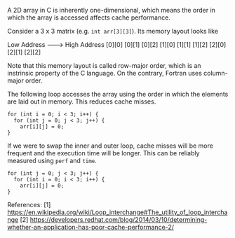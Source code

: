 A 2D array in C is inherently one-dimensional, which means the order in which the array is accessed affects cache performance.

Consider a 3 x 3 matrix (e.g. `int arr[3][3]`). Its memory layout looks like

Low Address  --->  High Address
[0][0] [0][1] [0][2] [1][0] [1][1] [1][2] [2][0] [2][1] [2][2]

Note that this memory layout is called row-major order, which is an instrinsic property of the C language. On the contrary, Fortran uses column-major order.

The following loop accesses the array using the order in which the elements are laid out in memory. This reduces cache misses.

```
for (int i = 0; i < 3; i++) {
  for (int j = 0; j < 3; j++) {
    arr[i][j] = 0;
}
```

If we were to swap the inner and outer loop, cache misses will be more frequent and the execution time will be longer. This can be reliably measured using `perf` and `time`.

```
for (int j = 0; j < 3; j++) {
  for (int i = 0; i < 3; i++) {
    arr[i][j] = 0;
}
```

References:
[1] https://en.wikipedia.org/wiki/Loop_interchange#The_utility_of_loop_interchange 
[2] https://developers.redhat.com/blog/2014/03/10/determining-whether-an-application-has-poor-cache-performance-2/

